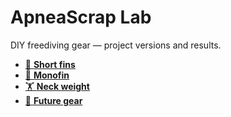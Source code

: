 # ApneaScrap Lab
DIY freediving gear — project versions and results.

- [🤿 **Short fins**](projects/short-fins/index.md)
- [🐬 **Monofin**](projects/monofin/index.md)
- [🏋️ **Neck weight**](projects/neck-weight/index.md)
- [🧪 **Future gear**](projects/future-gear/index.md)
